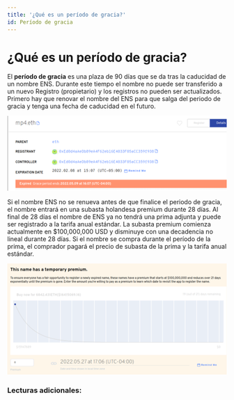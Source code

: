 ```yaml
---
title: '¿Qué es un período de gracia?'
id: Período de gracia
---
```


# ¿Qué es un período de gracia?

El **período de gracia** es una plaza de 90 días que se da tras la caducidad de un nombre ENS. Durante este tiempo el nombre no puede ser transferido a un nuevo Registro (propietario) y los registros no pueden ser actualizados. Primero hay que renovar el nombre del ENS para que salga del periodo de gracia y tenga una fecha de caducidad en el futuro.

![Checking for name in grace period.](./img/grace-period-1.png "The manager app will display if a name is in grace period.")

Si el nombre ENS no se renueva antes de que finalice el periodo de gracia, el nombre entrará en una subasta holandesa premium durante 28 días. Al final de 28 días el nombre de ENS ya no tendrá una prima adjunta y puede ser registrado a la tarifa anual estándar. La subasta premium comienza actualmente en $100,000,000 USD y disminuye con una decadencia no lineal durante 28 días. Si el nombre se compra durante el período de la prima, el comprador pagará el precio de subasta de la prima y la tarifa anual estándar.

![Grace Period Decay](./img/grace-period-2.png "Graphical representation of the premium period decay.")

### Lecturas adicionales:<!-- * \[What is a premium auction?\](what-is-a-premium-auction.md) -->
